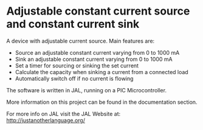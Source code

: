 # Adjustable constant current source and constant current sink

A device with adjustable current source. Main features are:
- Source an adjustable constant current varying from 0 to 1000 mA
- Sink an adjustable constant current varying from 0 to 1000 mA
- Set a timer for sourcing or sinking the set current
- Calculate the capacity when sinking a current from a connected load
- Automatically switch off if no current is flowing

The software is written in JAL, running on a PIC Microcontroller.

More information on this project can be found in the documentation section.

For more info on JAL visit the JAL Website at: http://justanotherlanguage.org/
